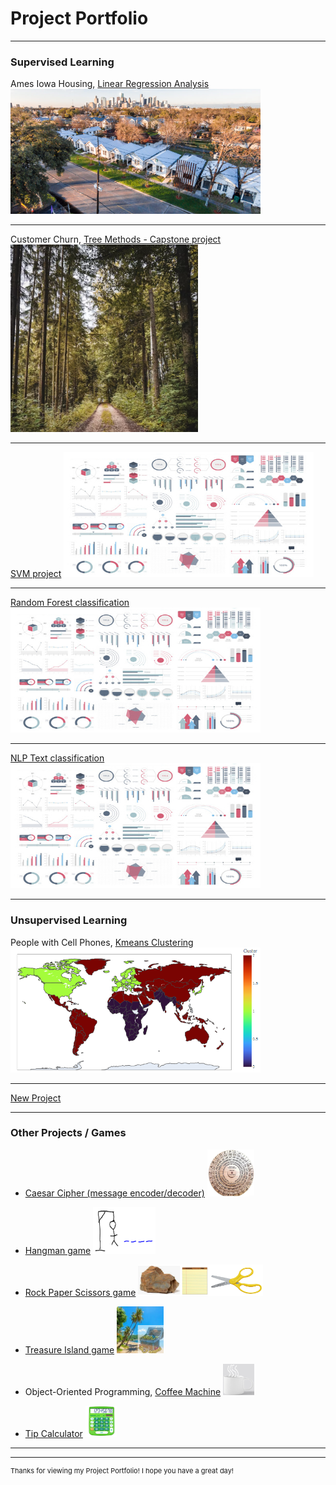 # Project Portfolio

---

### Supervised Learning 

Ames Iowa Housing, 
[Linear Regression Analysis](https://github.com/Joseph-J-Burton/Linear_Regression_project)
<img src="images/houses.PNG"
     width="400"
     height="200"/>

---
Customer Churn, 
[Tree Methods - Capstone project](https://github.com/Joseph-J-Burton/Supervised-Learning-Capstone)
<img src="images/Forest.PNG"
     width="300"
     height="300"/>

---
[SVM project](https://github.com/Joseph-J-Burton/support-vector-machine)
<img src="images/dummy_thumbnail.jpg"
     width="400"
     height="200"/>

---
[Random Forest classification](https://github.com/Joseph-J-Burton/random-forest-classification)
<img src="images/dummy_thumbnail.jpg"
     width="400"
     height="200"/>

---
[NLP Text classification](https://github.com/Joseph-J-Burton/NLP-text-classification)
<img src="images/dummy_thumbnail.jpg"
     width="400"
     height="200"/>

---

### Unsupervised Learning

People with Cell Phones, 
[Kmeans Clustering](https://github.com/Joseph-J-Burton/Kmeans-Clustering)
<img src="images/cluster_map.PNG"
     width="400"
     height="200"/>

---
[New Project](http://example.com/)

---

### Other Projects / Games

- [Caesar Cipher (message encoder/decoder)](https://github.com/Joseph-J-Burton/caesar-cipher) <img src="images/decoder.PNG" width="75" height="75"/>

- [Hangman game](https://github.com/Joseph-J-Burton/Hangman-game) <img src="images/hang_man.PNG" width="100" height="75"/>

- [Rock Paper Scissors game](https://github.com/Joseph-J-Burton/rock-paper-scissors_game) <img src="images/rock_paper_scissors.PNG" width="200" height="50"/>

- [Treasure Island game](https://github.com/Joseph-J-Burton/treasure_island) <img src="images/treasure_island.PNG" width="75" height="75"/>

- Object-Oriented Programming, [Coffee Machine](https://github.com/Joseph-J-Burton/oop-coffee-machine) <img src="images/coffee.PNG" width="50" height="50"/>
  
- [Tip Calculator](https://github.com/Joseph-J-Burton/tip-calculator) <img src="images/calculator.PNG" width="50" height="50"/>

---




---
<p style="font-size:11px">Thanks for viewing my Project Portfolio! I hope you have a great day!</p>
<!-- Remove above message if you don't want -->
